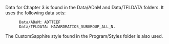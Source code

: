 Data for Chapter 3 is found in the Data/ADaM and Data/TFLDATA folders. It uses the following data sets:

		  Data/ADaM: ADTTEEF
      	  Data/TFLDATA: HAZARDRATIOS_SUBGROUP_ALL_N.


The CustomSapphire style found in the Program/Styles folder is also used.

